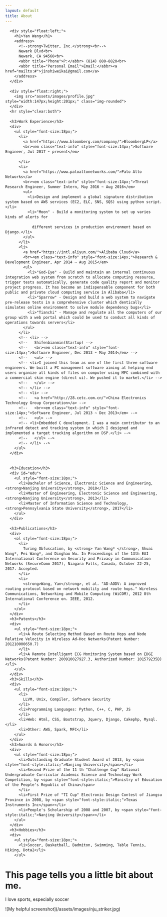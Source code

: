 ```yaml
---
layout: default
title: About
---
```


<div class="container">
      <title>Yan Wang</title>

      <div style="float:left;">
	    <h1>Yan Wang</h1>
	    <address>
	      <!--strong>Twitter, Inc.</strong><br-->
	      Newark Blvd<br>
	      Newark, CA 94560<br>
	      <abbr title="Phone">P:</abbr> (814) 880-8820<br>
	      <abbr title="Personal Email">Email:</abbr><a href="mailto:#">jinshiweikai@gmail.com</a>
	    </address>
      </div>

      <div style="float:right;">
	    <img src="assets/images/profile.jpg" style="width:147px;height:201px;" class="img-rounded">
	  </div>
      <hr style="clear:both">

      <h3>Work Experience</h3>
      <div>
	    <ul style="font-size:18px;">
          <li>
            <a href="https://www.bloomberg.com/company/">BloombergLP</a>
            <br><em class="text-info" style="font-size:14px;">Software Engineer, Jul 2017 ~ present</em>

          </li>
	      <li>
	        <a href="https://www.paloaltonetworks.com/">Palo Alto Networks</a>
	        <br><em class="text-info" style="font-size:14px;">Threat Research Engineer, Summer Intern, May 2016 ~ Aug 2016</em>
	        <ul>
		      <li>Design and implement a global signature distribution system based on AWS services (EC2, ELC, SNS, SQS) using python script.</li>
		      <li>"Moon" - Build a monitoring system to set up varies kinds of alerts for

                different services in production environment based on Django.</li>
	        </ul>
	      </li>
	      <li>
	        <a href="https://intl.aliyun.com/">Alibaba Cloud</a>
	        <br><em class="text-info" style="font-size:14px;">Research & Development Engineer, Apr 2014 ~ Aug 2015</em>
	        <ul>
		      <li>"God-Eye" - Build and maintain an internal continuous integration web system from scratch to allocate computing resource, trigger tests automatically, generate code quality report and monitor project progress. It has become an indispensable component for both public and private cloud computing service in Alibaba</li>
		      <li>"Sparrow" - Design and build a web system to navigate pre-release tests in a comprehensive cluster which dentically simulates online environment to solve module dependency bugs</li>
		      <li>"Tianchi" - Manage and regulate all the computers of our group with a web portal which could be used to conduct all kinds of operations towards servers</li>
	        </ul>
	      </li>
	      <!-- <li> -->
	      <!--   Shifenbianmin(Startup) -->
	      <!--   <br><em class="text-info" style="font-size:14px;">Software Engineer, Dec 2013 ~ May 2014</em> -->
	      <!--   <ul> -->
		  <!-- <li>I joined this team as one of the first three software engineers. We built a PC management software aiming at helping end users organize all kinds of files on computer using MFC combined with a commercial skin engine (direct ui). We pushed it to market.</li> -->
	      <!--   </ul> -->
	      <!-- </li> -->
	      <!-- <li> -->
	      <!--   <a href="http://28.cetc.com.cn/">China Electronics Technology Group Corporation</a> -->
	      <!--   <br><em class="text-info" style="font-size:14px;">Software Engineer, Jul 2013 ~ Dec 2013</em> -->
	      <!--   <ul> -->
		  <!-- <li>Embedded C development. I was a main contributor to an infrared detect and tracking system in which I designed and implemented a target tracking algorithm on DSP.</li> -->
	      <!--   </ul> -->
	      <!-- </li> -->
	    </ul>
      </div>


      <h3>Education</h3>
      <div id="edu">
	    <ul style="font-size:18px;">
	      <li>Bachelor of Science, Electronic Science and Engineering, <strong>Nanjing University</strong>, 2010</li>
	      <li>Master of Engineering, Electronic Science and Engineering, <strong>Nanjing University</strong>, 2013</li>
	      <li>Master of Information Science and Technology, <strong>Pennsylvania State University</strong>, 2017</li>
	    </ul>
      </div>

      <h3>Publications</h3>
      <div>
	    <ol style="font-size:18px;">
	      <li>
            Turing Obfuscation, by <strong> Yan Wang* </strong>, Shuai Wang*, Pei Wang*, and Dinghao Wu. In Proceedings of the 13th EAI International Conference on Security and Privacy in Communication Networks (SecureComm 2017), Niagara Falls, Canada, October 22-25, 2017. Accepted.
          </li>
	      <li>
	        <strong>Wang, Yan</strong>, et al. "AD-AODV: A improved routing protocol based on network mobility and route hops." Wireless Communications, Networking and Mobile Computing (WiCOM), 2012 8th International Conference on. IEEE, 2012.
	      </li>
	    </ol>
      </div>
      <h3>Patents</h3>
      <div>
	    <ul style="font-size:18px;">
	      <li>A Route Selecting Method Based on Route Hops and Node Relative Velocity in Wireless Ad-Hoc Networks(Patent Number: 201210000650.7)
	      </li>
	      <li>A Remote Intelligent ECG Monitoring System based on EDGE Networks(Patent Number: 200910027927.3, Authorized Number: 101579235B)</li>
	    </ul>
      </div>
      <h3>Skills</h3>
      <div>
	    <ul style="font-size:18px;">
          <li>
            LLVM, Unix, Compiler, Software Security
          </li>
	      <li>Programming Languages: Python, C++, C, PHP, JS
	      </li>
	      <li>Web: Html, CSS, Bootstrap, Jquery, Django, Cakephp, Mysql.</li>
	      <li>Other: AWS, Spark, MFC</li>
	    </ul>
      </div>
      <h3>Awards & Honors</h3>
      <div>
	    <ul style="font-size:18px;">
	      <li>Outstanding Graduate Student Award of 2013, by <span style="font-style:italic;">Nanjing University</span></li>
	      <li>Second Prize of the 11 th "Challenge Cup" National Undergraduate Curricular Academic Science and Technology Work Competition, by <span style="font-style:italic;">Ministry of Education of the People's Republic of China</span>
	      </li>
	      <li>First Prize of "TI Cup" Electronic Design Contest of Jiangsu Province in 2008, by <span style="font-style:italic;">Texas Instruments Inc</span></li>
	      <li>People's Scholarship of 2008 and 2007, by <span style="font-style:italic;">Nanjing University</span></li>
	    </ul>
      </div>
      <h3>Hobbies</h3>
      <div>
	    <ul style="font-size:18px;">
	      <li>Soccer, Basketball, Badmiton, Swimming, Table Tennis, Hiking, Dota2</li>
        </ul>
</div>


<div class="jumbotron jumbotron-fluid">
  <div class="container">
    <h1 class="display-4"> This page tells you a little bit about me.
    </h1>
    <p class="lead"> I love sports, especially soccer
    </p>
  </div>
</div>
<section markdown='1'>
![My helpful screenshot](/assets/images/nju_striker.jpg)
</section>

